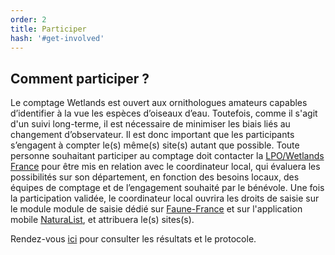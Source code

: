 ```yaml
---
order: 2
title: Participer
hash: '#get-involved'
---
```


## Comment participer ?

<div class="InformativePageParagraph">

Le comptage Wetlands est ouvert aux ornithologues amateurs capables d’identifier à la vue les espèces d’oiseaux d’eau. Toutefois, comme il s'agit d'un suivi long-terme, il est nécessaire de minimiser les biais liés au changement d’observateur. Il est donc important que les participants s’engagent à compter le(s) même(s) site(s) autant que possible. 
Toute personne souhaitant participer au comptage doit contacter la [LPO/Wetlands France](mailto:wetlands-france@lpo.fr) pour être mis en relation avec le coordinateur local, qui évaluera les possibilités sur son département, en fonction des besoins locaux, des équipes de comptage et de l’engagement souhaité par le bénévole. Une fois la participation validée, le coordinateur local ouvrira les droits de saisie sur le module module de saisie dédié sur [Faune-France]( https://www.faune-france.org/) et sur l'application mobile [NaturaList]( https://www.faune-france.org/index.php?m_id=20015), et attribuera le(s) sites(s).

Rendez-vous [ici](https://www.faune-france.org/index.php?m_id=20132) pour consulter les résultats et le protocole.

</div>

